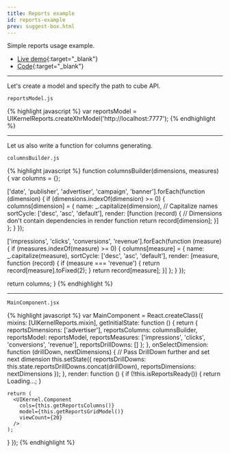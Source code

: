 ```yaml
---
title: Reports example
id: reports-example
prev: suggest-box.html
---
```


Simple reports usage example.

* [Live demo](/examples/reports/){:target="_blank"}
* [Code]({{site.github}}_site/examples/reports){:target="_blank"}

---

Let's create a model and specify the path to cube API.

`reportsModel.js`

{% highlight javascript %}
var reportsModel = UIKernelReports.createXhrModel('http://localhost:7777');
{% endhighlight %}

---

Let us also write a function for columns generating.

`columnsBuilder.js`

{% highlight javascript %}
function columnsBuilder(dimensions, measures) {
  var columns = {};

  ['date', 'publisher', 'advertiser', 'campaign', 'banner'].forEach(function (dimension) {
    if (dimensions.indexOf(dimension) >= 0) {
      columns[dimension] = {
        name: _.capitalize(dimension), // Capitalize names
        sortCycle: ['desc', 'asc', 'default'],
        render: [function (record) { // Dimensions don't contain dependencies in render function
          return record[dimension];
        }]
      };
    }
  });

  ['impressions', 'clicks', 'conversions', 'revenue'].forEach(function (measure) {
    if (measures.indexOf(measure) >= 0) {
      columns[measure] = {
        name: _.capitalize(measure),
        sortCycle: ['desc', 'asc', 'default'],
        render: [measure, function (record) {
          if (measure === 'revenue') {
            return record[measure].toFixed(2);
          }
          return record[measure];
        }]
      };
    }
  });

  return columns;
}
{% endhighlight %}

---

`MainComponent.jsx`

{% highlight javascript %}
var MainComponent = React.createClass({
  mixins: [UIKernelReports.mixin],
  getInitialState: function () {
    return {
      reportsDimensions: ['advertiser'],
      reportsColumns: columnsBuilder,
      reportsModel: reportsModel,
      reportsMeasures: ['impressions', 'clicks', 'conversions', 'revenue'],
      reportsDrillDowns: []
    };
  },
  onSelectDimension: function (drillDown, nextDimensions) {
    // Pass DrillDown further and set next dimension
    this.setState({
      reportsDrillDowns: this.state.reportsDrillDowns.concat(drillDown),
      reportsDimensions: nextDimensions
    });
  },
  render: function () {
    if (!this.isReportsReady()) {
      return <span>Loading...</span>;
    }

    return (
      <UIKernel.Component
        cols={this.getReportsColumns()}
        model={this.getReportsGridModel()}
        viewCount={20}
      />
    );
  }
});
{% endhighlight %}
